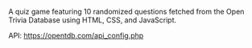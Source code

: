 A quiz game featuring 10 randomized questions fetched from the Open Trivia Database using HTML, CSS, and JavaScript.

API: https://opentdb.com/api_config.php
